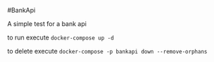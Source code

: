 #BankApi

A simple test for a bank api

to run execute `docker-compose up -d`

to delete execute `docker-compose -p bankapi down --remove-orphans`